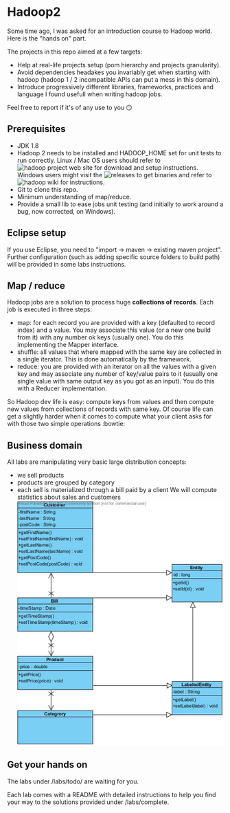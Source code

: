 # Hadoop2
Some time ago, I was asked for an introduction course to Hadoop world. Here is the "hands on" part.

The projects in this repo aimed at a few targets:
* Help at real-life projects setup (pom hierarchy and projects granularity).
* Avoid dependencies headakes you invariably get when starting with hadoop (hadoop 1 / 2 incompatible APIs can put a mess in this domain).
* Introduce progressively different libraries, frameworks, practices and language I found usefull when writing hadoop jobs.

Feel free to report if it's of any use to you :smirk:

## Prerequisites
* JDK 1.8
* Hadoop 2 needs to be installed and HADOOP_HOME set for unit tests to run correctly. Linux / Mac OS users should refer to ![hadoop project web site](http://hadoop.apache.org "hadoop project web site") for download and setup instructions. Windows users might visit the ![releases](https://github.com/ch4mpy/hadoop2/releases "releases") to get binaries and refer to ![hadoop wiki](https://wiki.apache.org/hadoop/Hadoop2OnWindows "hadoop wiki") for instructions.
* Git to clone this repo.
* Minimum understanding of map/reduce.
* Provide a small lib to ease jobs unit testing (and initially to work around a bug, now corrected, on Windows).

## Eclipse setup
If you use Eclipse, you need to "import -> maven -> existing maven project". Further configuration (such as adding specific source folders to build path) will be provided in some labs instructions.

## Map / reduce
Hadoop jobs are a solution to process huge **collections of records**. Each job is executed in three steps:
* map: for each record you are provided with a key (defaulted to record index) and a value. You may associate this value (or a new one build from it) with any number ok keys (usually one). You do this implementing the Mapper interface.
* shuffle: all values that where mapped with the same key are collected in a single iterator. This is done automatically by the framework.
* reduce: you are provided with an iterator on all the values with a given key and may associate any number of key/value pairs to it (usually one single value with same output key as you got as an input). You do this with a Reducer implementation.

So Hadoop dev life is easy: compute keys from values and then compute new values from collections of records with same key. Of course life can get a slightly harder when it comes to compute what your client asks for with those two simple operations :bowtie:

## Business domain
All labs are manipulating very basic large distribution concepts:
* we sell products
* products are grouped by category
* each sell is materialized through a bill paid by a client
We will compute statistics about sales and customers
![UML class diagram](/labs/store-domain/domain.png?raw=true)

## Get your hands on
The labs under /labs/todo/ are waiting for you. 

Each lab comes with a README with detailed instructions to help you find your way to the solutions provided under /labs/complete.